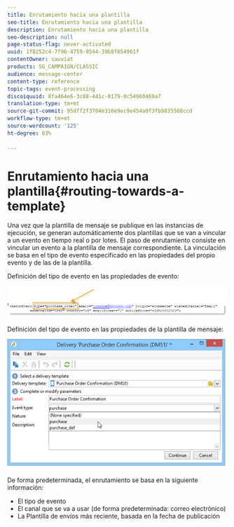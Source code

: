 ```yaml
---
title: Enrutamiento hacia una plantilla
seo-title: Enrutamiento hacia una plantilla
description: Enrutamiento hacia una plantilla
seo-description: null
page-status-flag: never-activated
uuid: 1f8252c4-7f96-4759-9544-39b8f854961f
contentOwner: sauviat
products: SG_CAMPAIGN/CLASSIC
audience: message-center
content-type: reference
topic-tags: event-processing
discoiquuid: 8fa464e6-3c88-441c-8179-0c54960469a7
translation-type: tm+mt
source-git-commit: 95dff2f3704e316e9ec9e454a8f3fb9835508ccd
workflow-type: tm+mt
source-wordcount: '125'
ht-degree: 83%

---
```



# Enrutamiento hacia una plantilla{#routing-towards-a-template}

Una vez que la plantilla de mensaje se publique en las instancias de ejecución, se generan automáticamente dos plantillas que se van a vincular a un evento en tiempo real o por lotes. El paso de enrutamiento consiste en vincular un evento a la plantilla de mensaje correspondiente. La vinculación se basa en el tipo de evento especificado en las propiedades del propio evento y de las de la plantilla.

Definición del tipo de evento en las propiedades de evento:

![](assets/messagecenter_event_type_001.png)

Definición del tipo de evento en las propiedades de la plantilla de mensaje:

![](assets/messagecenter_event_type_002.png)

De forma predeterminada, el enrutamiento se basa en la siguiente información:

* El tipo de evento
* El canal que se va a usar (de forma predeterminada: correo electrónico)
* La Plantilla de envíos más reciente, basada en la fecha de publicación
